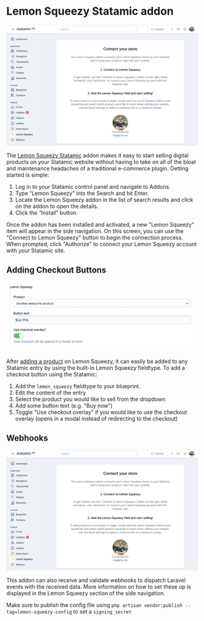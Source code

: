 # Lemon Squeezy Statamic addon

![Connection](https://github.com/riasvdv/statamic-lemon-squeezy/raw/main/docs/lemon-squeezy-connection.png)

The [Lemon Squeezy Statamic](https://statamic.com/marketplace) addon makes it easy to start selling digital products on your Statamic website without having to take on all of the bloat and maintenance headaches of a traditional e-commerce plugin. Getting started is simple:

1. Log in to your Statamic control panel and navigate to Addons.
2. Type “Lemon Squeezy” into the Search and hit Enter.
3. Locate the Lemon Squeezy addon in the list of search results and click on the addon to open the details.
4. Click the “Install” button.

Once the addon has been installed and activated, a new "Lemon Squeezy" item will appear in the side navigation. On this screen, you can use the "Connect to Lemon Squeezy" button to begin the connection process. When prompted, click "Authorize" to connect your Lemon Squeezy account with your Statamic site.

## Adding Checkout Buttons

![Webhooks](https://github.com/riasvdv/statamic-lemon-squeezy/raw/main/docs/lemon-squeezy-fieldtype.png)

After [adding a product](https://docs.lemonsqueezy.com/article/65-adding-a-product) on Lemon Squeezy, it can easily be added to any Statamic entry by using the built-in Lemon Squeezy fieldtype. To add a checkout button using the Statamic:

1. Add the `lemon_squeezy` fieldtype to your blueprint.
2. Edit the content of the entry
3. Select the product you would like to sell from the dropdown
4. Add some button text (e.g. "Buy now")
5. Toggle "Use checkout overlay" if you would like to use the checkout overlay (opens in a modal instead of redirecting to the checkout)

## Webhooks

![Webhooks](https://github.com/riasvdv/statamic-lemon-squeezy/raw/main/docs/lemon-squeezy-connection.png)

This addon can also receive and validate webhooks to dispatch Laravel events with the received data. More information on how to set these up is displayed in the Lemon Squeezy section of the side navigation.

Make sure to publish the config file using `php artisan vendor:publish --tag=lemon-squeezy-config` to set a `signing_secret`
